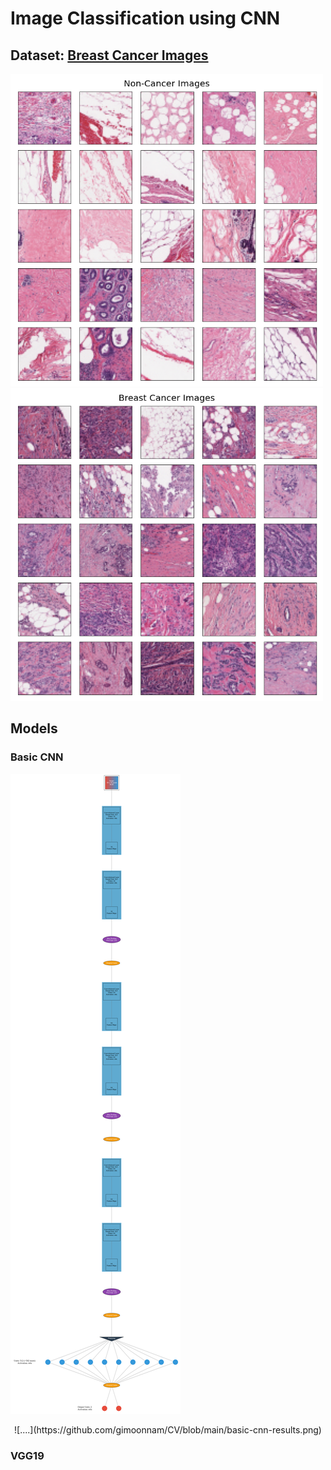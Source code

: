 # Image Classification using CNN

## Dataset: [Breast Cancer Images](https://www.kaggle.com/paultimothymooney/breast-histopathology-images)

<p float="left">
  <img src="https://github.com/gimoonnam/CV/blob/main/non-Cancer-Images.png" width="500" height="500" />
  <img src="https://github.com/gimoonnam/CV/blob/main/Cancer-Images.png" width="500" height="500" />
</p>



## Models

### Basic CNN 
![....](https://github.com/gimoonnam/CV/blob/main/graph-cnn.png)
<p align="center">
  ![....](https://github.com/gimoonnam/CV/blob/main/basic-cnn-results.png)
</p>



### VGG19  




